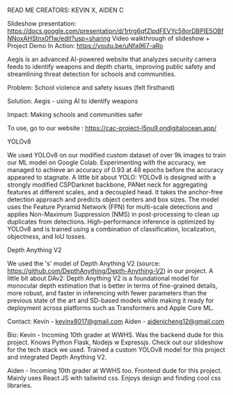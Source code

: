 READ ME
CREATORS: KEVIN X, AIDEN C

Slideshow presentation: https://docs.google.com/presentation/d/1rtrg6qfZIpdFEVYc58orDBPIE5OBfNNoxAHStnx0f1w/edit?usp=sharing
Video walkthrough of slideshow + Project Demo In Action: https://youtu.be/uNfa967-aRo

Aegis is an advanced AI-powered website that analyzes security camera feeds to identify weapons and depth charts, improving public safety and streamlining threat detection for schools and communities.

Problem: School violence and safety issues (felt firsthand)

Solution: Aegis - using AI to identify weapons

Impact: Making schools and communities safer

To use, go to our website
: https://cac-project-l5nu9.ondigitalocean.app/

YOLOv8

We used YOLOv8 on our modified custom dataset of over 9k images to train our ML model on Google Colab. Experimenting with the accuracy, we managed to achieve an accuracy of 0.93 at 48 epochs before the accuracy appeared to stagnate. 
A little bit about YOLO: YOLOv8 is designed with a strongly modified CSPDarknet backbone, PANet neck for aggregating features at different scales, and a decoupled head. It takes the anchor-free detection approach and predicts object centers and box sizes. The model uses the Feature Pyramid Network (FPN) for multi-scale detections and applies Non-Maximum Suppression (NMS) in post-processing to clean up duplicates from detections. High-performance inference is optimized by YOLOv8 and is trained using a combination of classification, localization, objectness, and IoU losses.

Depth Anything V2

We used the 's' model of Depth Anything V2 (source: https://github.com/DepthAnything/Depth-Anything-V2) in our project. 
A little bit about DAv2: Depth Anything V2 is a foundational model for monocular depth estimation that is better in terms of fine-grained details, more robust, and faster in inferencing with fewer parameters than the previous state of the art and SD-based models while making it ready for deployment across platforms such as Transformers and Apple Core ML.




Contact: 
Kevin - kevinx8017@gmail.com
Aiden - aidenjcheng12@gmail.com

Bio:
Kevin - Incoming 10th grader at WWHS. Was the backend dude for this project. Knows Python Flask, Nodejs w Expressjs. Check out our slideshow for the tech stack we used. Trained a custom YOLOv8 model for this project and integrated Depth Anything V2. 

Aiden - Incoming 10th grader at WWHS too. Frontend dude for this project. Mainly uses React JS with tailwind css. Enjoys design and finding cool css libraries. 
